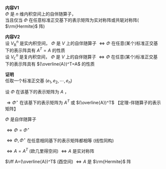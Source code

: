 **内容V1**  
 $\Phi$ 是 $n$ 维内积空间上的自伴随算子，  
当且仅当 $\Phi$ 在任意标准正交基下的表示矩阵为实对称阵或共轭对称阵( $\rm{Hermite}$ 阵)  
  
**内容V2**  
设 $V_{\mathbb{R}}^n$ 是实内积空间， $\Phi$ 是 $V$ 上的自伴随算子 $\Leftrightarrow\Phi$ 在任意(某个)标准正交基下的表示阵具有 $A^T=A$ 的性质  
设 $V_{\mathbb{C}}^n$ 是复内积空间， $\Phi$ 是 $V$ 上的自伴随算子 $\Leftrightarrow\Phi$ 在任意(某个)标准正交基下的表示阵具有 $(\overline{A})^T=A$ 的性质  
  
**证明**  
任取一个标准正交基 $(e_1,e_2,\cdots,e_n)$  
  
设 $\Phi$ 在该基下的表示矩阵为 $A$ ，  
  
 $\Rightarrow\Phi^\star$ 在该基下的表示矩阵为 $A^T$ 或 $(\overline{A})^T$ 【定理-伴随算子的表示矩阵】  
  
 $\Phi$ 是自伴随算子  
  
 $\iff\Phi=\Phi^\star$  
  
 $\iff\Phi,\Phi^\star$ 在任意相同基下的表示矩阵都相等 (线性同构)  
  
 $\iff A=A^T$ (欧几里得空间) $\iff A$ 是实对称阵  
  
 $\iff A=(\overline{A})^T$  (酉空间) $\iff A$ 是 $\rm{Hermite}$ 阵  
